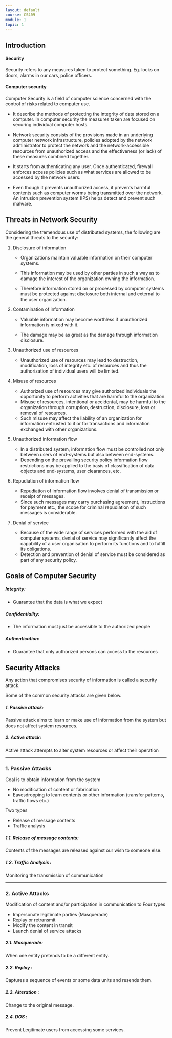 ```yaml
---
layout: default
course: CS409
module: 1
topic: 1
---
```


## Introduction

#### Security 
Security refers to any measures taken to protect something.
Eg. locks on doors, alarms in our cars, police officers.

#### Computer security
Computer Security is a field of computer science concerned with the control of risks related to computer use.
- It describe the methods of protecting the integrity of data stored on a computer. In computer
security the measures taken are focused on securing individual computer hosts.

- Network security consists of the provisions made in an underlying computer
network infrastructure, policies adopted by the network administrator to protect
the network and the network-accessible resources from unauthorized access and
the effectiveness (or lack) of these measures combined together.
- It starts from authenticating any user. Once authenticated, firewall enforces access policies
such as what services are allowed to be accessed by the network users.
- Even though it prevents unauthorized access, it prevents harmful contents such as computer
worms being transmitted over the network. An intrusion prevention system (IPS) helps
detect and prevent such malware.

## Threats in Network Security
Considering the tremendous use of distributed systems, the following are the general threats to the security:

1. Disclosure of information
    - Organizations maintain valuable information on their computer systems.

    -  This information may be used by other parties in such a way as to damage the interest of the organization owning the information.

    - Therefore information stored on or processed by computer systems must be protected
against disclosure both internal and external to the user organization.
2. Contamination of information
    - Valuable information may become worthless if unauthorized information is mixed with it.

    - The damage may be as great as the damage through information disclosure.

3. Unauthorized use of resources
    - Unauthorized use of resources may lead to destruction, modification, loss of integrity etc. of resources and thus the authorization of individual users will be limited.


4. Misuse of resources
    - Authorized use of resources may give authorized individuals the opportunity to perform activities that are harmful to the organization.
    - Misuse of resources, intentional or accidental, may be harmful to the organization through corruption, destruction, disclosure, loss or removal of resources.
    - Such misuse may affect the liability of an organization for information entrusted to it or for
transactions and information exchanged with other organizations.

5. Unauthorized information flow
    - In a distributed system, information flow must be controlled not only between users of
end-systems but also between end-systems.
    - Depending on the prevailing security policy information flow restrictions may be applied to
the basis of classification of data objects and end-systems, user clearances, etc.

6. Repudiation of information flow
    - Repudiation of information flow involves denial of transmission or receipt of messages.
    - Since such messages may carry purchasing agreement, instructions for payment etc., the
scope for criminal repudiation of such messages is considerable.

7. Denial of service
    - Because of the wide range of services performed with the aid of computer systems, denial
of service may significantly affect the capability of a user organisation to perform its
functions and to fulfill its obligations.
    - Detection and prevention of denial of service must be considered as part of any security
policy.

## Goals of Computer Security

##### Integrity:
- Guarantee that the data is what we expect
##### Confidentiality:
- The information must just be accessible to the authorized people
##### Authentication:
- Guarantee that only authorized persons can access to the resources

## Security Attacks
Any action that compromises security of information is called a security attack.

Some of the common security attacks are given below.

##### 1. Passive attack: 
Passive attack aims to learn or make use of information from the system but does not affect system resources.

##### 2. Active attack: 
Active attack attempts to alter system resources or affect their operation

---

### 1. Passive Attacks

Goal is to obtain information from the system
- No modification of content or fabrication
- Eavesdropping to learn contents or other information (transfer patterns, traffic flows etc.)

Two types
- Release of message contents
- Traffic analysis

##### 1.1. Release of message contents:
Contents of the messages are released against our wish to someone else.

##### 1.2. Traffic Analysis :
Monitoring the transmission of communication

---
### 2. Active Attacks
Modification of content and/or participation in communication to Four types
- Impersonate legitimate parties (Masquerade)
- Replay or retransmit
- Modify the content in transit
- Launch denial of service attacks

##### 2.1. Masquerade:
When one entity pretends to be a different entity.
##### 2.2. Replay : 
Captures a sequence of events or some data units and resends them.
##### 2.3. Alteration : 
Change to the original message.
##### 2.4. DOS : 
Prevent Legitimate users from accessing some services.